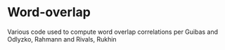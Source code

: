 # Word-overlap
Various code used to compute word overlap correlations per Guibas and Odlyzko, Rahmann and Rivals, Rukhin
